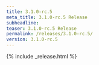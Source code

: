 ```yaml
---
title: 3.1.0-rc.5
meta_title: 3.1.0-rc.5 Release
subheadline: 
teaser: 3.1.0-rc.5 Release
permalink: /releases/3.1.0-rc.5/
version: 3.1.0-rc.5
---
```


{% include _release.html %}
